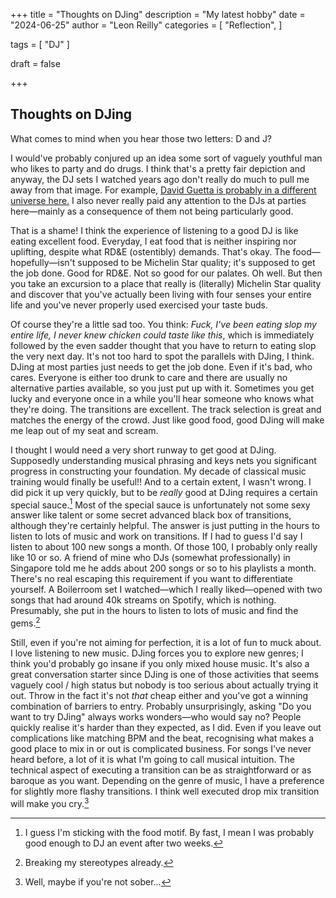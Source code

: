 +++
title = "Thoughts on DJing"
description = "My latest hobby"
date = "2024-06-25"
author = "Leon Reilly"
categories = [
    "Reflection",
]

tags = [
    "DJ"
]

draft = false

+++

## Thoughts on DJing

What comes to mind when you hear those two letters: D and J? 

I would've probably conjured up an idea some sort of vaguely youthful man who likes to party and do drugs. I think that's a pretty fair depiction and anyway, the DJ sets I watched years ago don't really do much to pull me away from that image. For example, [David Guetta is probably in a different universe here.](https://www.youtube.com/watch?v=mMFDxuh1zQo) I also never really paid any attention to the DJs at parties here—mainly as a consequence of them not being particularly good.

That is a shame! I think the experience of listening to a good DJ is like eating excellent food. Everyday, I eat food that is neither inspiring nor uplifting, despite what RD&E (ostentibly) demands. That's okay. The food—hopefully—isn't supposed to be Michelin Star quality; it's supposed to get the job done. Good for RD&E. Not so good for our palates. Oh well. But then you take an excursion to a place that really is (literally) Michelin Star quality and discover that you've actually been living with four senses your entire life and you've never properly used exercised your taste buds.

Of course they're a little sad too. You think: *Fuck, I've been eating slop my entire life, I never knew chicken could taste like this*, which is immediately followed by the even sadder thought that you have to return to eating slop the very next day. It's not too hard to spot the parallels with DJing, I think. DJing at most parties just needs to get the job done. Even if it's bad, who cares. Everyone is either too drunk to care and there are usually no alternative parties available, so you just put up with it. Sometimes you get lucky and everyone once in a while you'll hear someone who knows what they're doing. The transitions are excellent. The track selection is great and matches the energy of the crowd. Just like good food, good DJing will make me leap out of my seat and scream.

I thought I would need a very short runway to get good at DJing. Supposedly understanding musical phrasing and keys nets you significant progress in constructing your foundation. My decade of classical music training would finally be useful!! And to a certain extent, I wasn't wrong. I did pick it up very quickly, but to be *really* good at DJing requires a certain special sauce.[^1] Most of the special sauce is unfortunately not some sexy answer like talent or some secret advanced black box of transitions, although they're certainly helpful. The answer is just putting in the hours to listen to lots of music and work on transitions. If I had to guess I'd say I listen to about 100 new songs a month. Of those 100, I probably only really like 10 or so. A friend of mine who DJs (somewhat professionally) in Singapore told me he adds about 200 songs or so to his playlists a month. There's no real escaping this requirement if you want to differentiate yourself. A Boilerroom set I watched—which I really liked—opened with two songs that had around 40k streams on Spotify, which is nothing. Presumably, she put in the hours to listen to lots of music and find the gems.[^2]

Still, even if you're not aiming for perfection, it is a lot of fun to muck about. I love listening to new music. DJing forces you to explore new genres; I think you'd probably go insane if you only mixed house music. It's also a great conversation starter since DJing is one of those activities that seems vaguely cool / high status but nobody is too serious about actually trying it out. Throw in the fact it's not *that* cheap either and you've got a winning combination of barriers to entry. Probably unsurprisingly, asking "Do you want to try DJing" always works wonders—who would say no? People quickly realise it's harder than they expected, as I did. Even if you leave out complications like matching BPM and the beat, recognising what makes a good place to mix in or out is complicated business. For songs I've never heard before, a lot of it is what I'm going to call musical intuition. The technical aspect of executing a transition can be as straightforward or as baroque as you want. Depending on the genre of music, I have a preference for slightly more flashy transitions. I think well executed drop mix transition will make you cry.[^3]


[^1]: I guess I'm sticking with the food motif. By fast, I mean I was probably good enough to DJ an event after two weeks.
[^2]: Breaking my stereotypes already.
[^3]: Well, maybe if you're not sober...
